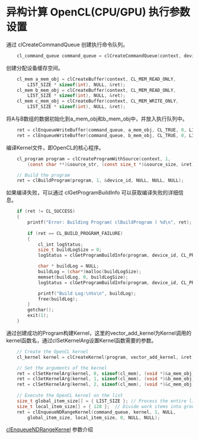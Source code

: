 ﻿

# 异构计算 OpenCL(CPU/GPU) 执行参数设置

通过 clCreateCommandQueue 创建执行命令队列。
```C
	cl_command_queue command_queue = clCreateCommandQueue(context, device_id, 0, &ret);
```
	
创建分配设备缓存空间。
```C
	cl_mem a_mem_obj = clCreateBuffer(context, CL_MEM_READ_ONLY,
		LIST_SIZE * sizeof(int), NULL, &ret);
	cl_mem b_mem_obj = clCreateBuffer(context, CL_MEM_READ_ONLY,
		LIST_SIZE * sizeof(int), NULL, &ret);
	cl_mem c_mem_obj = clCreateBuffer(context, CL_MEM_WRITE_ONLY,
		LIST_SIZE * sizeof(int), NULL, &ret);
```	
将A与B数组的数据初始化到a_mem_obj和b_mem_obj中，并放入执行队列中。
```C
	ret = clEnqueueWriteBuffer(command_queue, a_mem_obj, CL_TRUE, 0, LIST_SIZE * sizeof(int), A, 0, NULL, NULL);
	ret = clEnqueueWriteBuffer(command_queue, b_mem_obj, CL_TRUE, 0, LIST_SIZE * sizeof(int), B, 0, NULL, NULL);
```
编译Kernel文件，即OpenCL的核心程序。
```C
	cl_program program = clCreateProgramWithSource(context, 1,
		(const char **)&source_str, (const size_t *)&source_size, &ret);

	// Build the program
	ret = clBuildProgram(program, 1, &device_id, NULL, NULL, NULL);
```
如果编译失败，可以通过 clGetProgramBuildInfo 可以获取编译失败的详细信息。
```C
	if (ret != CL_SUCCESS) 
	{
		printf("Error: Building Program( clBuildProgram ) %d\n", ret);
		
		if (ret == CL_BUILD_PROGRAM_FAILURE) 
		{
			cl_int logStatus;
			size_t buildLogSize = 0;
			logStatus = clGetProgramBuildInfo(program, device_id, CL_PROGRAM_BUILD_LOG, 0, NULL, &buildLogSize);

			char * buildLog = NULL;
			buildLog = (char*)malloc(buildLogSize);
			memset(buildLog, 0, buildLogSize);
			logStatus = clGetProgramBuildInfo(program, device_id, CL_PROGRAM_BUILD_LOG, buildLogSize, buildLog, NULL);

			printf("Build Log:\n%s\n", buildLog);
			free(buildLog);
		}
		getchar(); 
		exit(1);
	}
```
通过创建成功的Program构建Kernel，这里的vector_add_kernel为Kernel调用的kernel函数名，通过clSetKernelArg设置Kernel函数需要的参数。
```C
	// Create the OpenCL kernel
	cl_kernel kernel = clCreateKernel(program, vector_add_kernel, &ret);

	// Set the arguments of the kernel
	ret = clSetKernelArg(kernel, 0, sizeof(cl_mem), (void *)&a_mem_obj);
	ret = clSetKernelArg(kernel, 1, sizeof(cl_mem), (void *)&b_mem_obj);
	ret = clSetKernelArg(kernel, 2, sizeof(cl_mem), (void *)&c_mem_obj);
	
	// Execute the OpenCL kernel on the list
	size_t global_item_size[] = { LIST_SIZE }; // Process the entire lists  
	size_t local_item_size[] = { 128 };  // Divide work items into groups of 64
	ret = clEnqueueNDRangeKernel(command_queue, kernel, 1, NULL,
		global_item_size, local_item_size, 0, NULL, NULL);

```
[clEnqueueNDRangeKernel](https://www.khronos.org/registry/cl/sdk/1.0/docs/man/xhtml/clEnqueueNDRangeKernel.html) 参数介绍